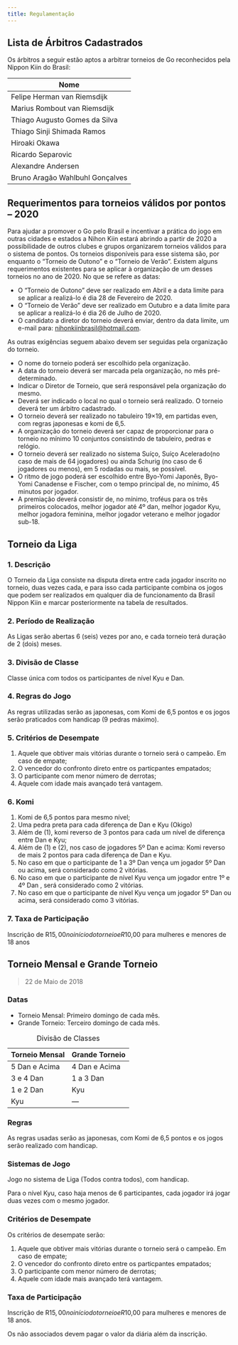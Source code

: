 ```yaml
---
title: Regulamentação
---
```

## Lista de Árbitros Cadastrados

Os árbitros a seguir estão aptos a arbitrar torneios de Go
reconhecidos pela Nippon Kiin do Brasil:

<table>
  <thead>
    <th>Nome</th>
  </thead>
  <tbody>
    <tr>
      <td>Felipe Herman van Riemsdijk</td>
    </tr>
    <tr>
      <td>Marius Rombout van Riemsdijk</td>
    </tr>
    <tr>
      <td>Thiago Augusto Gomes da Silva</td>
    </tr>
    <tr>
      <td>Thiago Sinji Shimada Ramos</td>
    </tr>
    <tr>
      <td>Hiroaki Okawa</td>
    </tr>
    <tr>
      <td>Ricardo Separovic</td>
    </tr>
    <tr>
      <td>Alexandre Andersen</td>
    </tr>
    <tr>
      <td>Bruno Aragão Wahlbuhl Gonçalves</td>
    </tr>
  </tbody>
</table>

## Requerimentos para torneios válidos por pontos – 2020

Para ajudar a promover o Go pelo Brasil e incentivar a prática do jogo
em outras cidades e estados a Nihon Kiin estará abrindo a partir de
2020 a possibilidade de outros clubes e grupos organizarem torneios
válidos para o sistema de pontos. Os torneios disponíveis para esse
sistema são, por enquanto o “Torneio de Outono” e o “Torneio de
Verão”. Existem alguns requerimentos existentes para se aplicar à
organização de um desses torneios no ano de 2020. No que se refere as
datas:

<ul>
  <li>
    O “Torneio de Outono” deve ser realizado em Abril e a data limite
    para se aplicar a realizá-lo é dia 28 de Fevereiro de 2020.
  </li>
  <li>
    O “Torneio de Verão” deve ser realizado em Outubro e a data limite
    para se aplicar a realizá-lo é dia 26 de Julho de 2020.
  </li>
  <li>
    O candidato a diretor do torneio deverá enviar, dentro da data
    limite, um e-mail para:
    <a href="mailto:nihonkiinbrasil@hotmail.com"
      >nihonkiinbrasil@hotmail.com</a
    >.
  </li>
</ul>

  As outras exigências seguem abaixo devem ser seguidas pela organização
  do torneio.

<ul>
  <li>O nome do torneio poderá ser escolhido pela organização.</li>
  <li>
    A data do torneio deverá ser marcada pela organização, no mês
    pré-determinado.
  </li>
  <li>
    Indicar o Diretor de Torneio, que será responsável pela organização
    do mesmo.
  </li>
  <li>
    Deverá ser indicado o local no qual o torneio será realizado. O
    torneio deverá ter um árbitro cadastrado.
  </li>
  <li>
    O torneio deverá ser realizado no tabuleiro 19×19, em partidas even,
    com regras japonesas e komi de 6,5.
  </li>
  <li>
    A organização do torneio deverá ser capaz de proporcionar para o
    torneio no mínimo 10 conjuntos consistindo de tabuleiro, pedras e
    relógio.
  </li>
  <li>
    O torneio deverá ser realizado no sistema Suíço, Suíço Acelerado(no
    caso de mais de 64 jogadores) ou ainda Schurig (no caso de 6
    jogadores ou menos), em 5 rodadas ou mais, se possível.
  </li>
  <li>
    O ritmo de jogo poderá ser escolhido entre Byo-Yomi Japonês,
    Byo-Yomi Canadense e Fischer, com o tempo principal de, no mínimo,
    45 minutos por jogador.
  </li>
  <li>
    A premiação deverá consistir de, no mínimo, troféus para os três
    primeiros colocados, melhor jogador até 4º dan, melhor jogador Kyu,
    melhor jogadora feminina, melhor jogador veterano e melhor jogador
    sub-18.
  </li>
</ul>

## Torneio da Liga

### 1. Descrição

O Torneio da Liga consiste na disputa direta entre cada jogador
inscrito no torneio, duas vezes cada, e para isso cada participante
combina os jogos que podem ser realizados em qualquer dia de
funcionamento da Brasil Nippon Kiin e marcar posteriormente na tabela
de resultados.

### 2. Período de Realização

As Ligas serão abertas 6 (seis) vezes por ano, e cada torneio terá
duração de 2 (dois) meses.

### 3. Divisão de Classe

Classe única com todos os participantes de nível Kyu e Dan.

### 4. Regras do Jogo

As regras utilizadas serão as japonesas, com Komi de 6,5 pontos e os
jogos serão praticados com handicap (9 pedras máximo).

### 5. Critérios de Desempate

<ol>
  <li>
    Aquele que obtiver mais vitórias durante o torneio será o campeão.
    Em caso de empate;
  </li>
  <li>
    O vencedor do confronto direto entre os particpantes empatados;
  </li>
  <li>O participante com menor número de derrotas;</li>
  <li>Aquele com idade mais avançado terá vantagem.</li>
</ol>

### 6. Komi

<ol>
  <li>Komi de 6,5 pontos para mesmo nível;</li>
  <li>Uma pedra preta para cada diferença de Dan e Kyu (Okigo)</li>
  <li>
    Além de (1), komi reverso de 3 pontos para cada um nível de
    diferença entre Dan e Kyu;
  </li>
  <li>
    Além de (1) e (2), nos caso de jogadores 5º Dan e acima: Komi
    reverso de mais 2 pontos para cada diferença de Dan e Kyu.
  </li>
  <li>
    No caso em que o participante de 1 a 3º Dan vença um jogador 5º Dan
    ou acima, será considerado como 2 vitórias.
  </li>
  <li>
    No caso em que o participante de nível Kyu vença um jogador entre 1º
    e 4º Dan , será considerado como 2 vitórias.
  </li>
  <li>
    No caso em que o participante de nível Kyu vença um jogador 5º Dan
    ou acima, será considerado como 3 vitórias.
  </li>
</ol>

### 7. Taxa de Participação

Inscrição de R$15,00 no início do torneio e R$10,00 para mulheres e
menores de 18 anos

## Torneio Mensal e Grande Torneio

> 22 de Maio de 2018

### Datas

<ul>
  <li>Torneio Mensal: Primeiro domingo de cada mês.</li>
  <li>Grande Torneio: Terceiro domingo de cada mês.</li>
</ul>

<table>
  <caption>
    Divisão de Classes
  </caption>
  <thead>
    <th>Torneio Mensal</th>
    <th>Grande Torneio</th>
  </thead>
  <tbody>
    <tr>
      <td>5 Dan e Acima</td>
      <td>4 Dan e Acima</td>
    </tr>
    <tr>
      <td>3 e 4 Dan</td>
      <td>1 a 3 Dan</td>
    </tr>
    <tr>
      <td>1 e 2 Dan</td>
      <td>Kyu</td>
    </tr>
    <tr>
      <td>Kyu</td>
      <td>&mdash;</td>
    </tr>
  </tbody>
</table>

### Regras

As regras usadas serão as japonesas, com Komi de 6,5 pontos e os jogos
serão realizado com handicap.

### Sistemas de Jogo

Jogo no sistema de Liga (Todos contra todos), com handicap.

Para o nível Kyu, caso haja menos de 6 participantes, cada jogador irá
jogar duas vezes com o mesmo jogador.

### Critérios de Desempate

Os critérios de desempate serão:

<ol>
  <li>
    Aquele que obtiver mais vitórias durante o torneio será o campeão.
    Em caso de empate;
  </li>
  <li>
    O vencedor do confronto direto entre os particpantes empatados;
  </li>
  <li>O participante com menor número de derrotas;</li>
  <li>Aquele com idade mais avançado terá vantagem.</li>
</ol>

### Taxa de Participação

Inscrição de R$15,00 no início do torneio e R$10,00 para mulheres e
menores de 18 anos.

Os não associados devem pagar o valor da diária além da inscrição.
